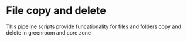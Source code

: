 # File copy and delete

This pipeline scripts provide funcationality for files and folders copy and delete in greenroom and core zone